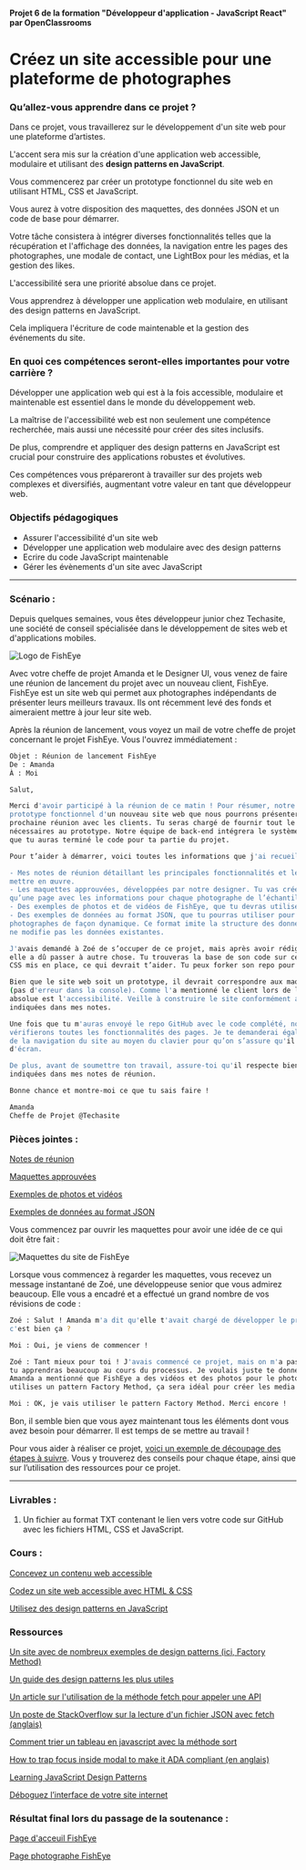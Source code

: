 #### Projet 6 de la formation "Développeur d'application - JavaScript React" par OpenClassrooms

# Créez un site accessible pour une plateforme de photographes

### Qu’allez-vous apprendre dans ce projet ?
 
Dans ce projet, vous travaillerez sur le développement d'un site web pour une plateforme d’artistes.

L'accent sera mis sur la création d'une application web accessible, modulaire et utilisant des **design patterns 
en JavaScript**.

Vous commencerez par créer un prototype fonctionnel du site web en utilisant HTML, CSS et JavaScript.

Vous aurez à votre disposition des maquettes, des données JSON et un code de base pour démarrer.

Votre tâche consistera à intégrer diverses fonctionnalités telles que la récupération et l'affichage des données, 
la navigation entre les pages des photographes, une modale de contact, une LightBox pour les médias, et la 
gestion des likes.

L'accessibilité sera une priorité absolue dans ce projet. 

Vous apprendrez à développer une application web modulaire, en utilisant des design patterns en JavaScript. 

Cela impliquera l'écriture de code maintenable et la gestion des événements du site.

### En quoi ces compétences seront-elles importantes pour votre carrière ? 
Développer une application web qui est à la fois accessible, modulaire et maintenable est essentiel dans le monde 
du développement web. 

La maîtrise de l'accessibilité web est non seulement une compétence recherchée, mais aussi une nécessité pour 
créer des sites inclusifs. 

De plus, comprendre et appliquer des design patterns en JavaScript est crucial pour construire des applications 
robustes et évolutives. 

Ces compétences vous prépareront à travailler sur des projets web complexes et diversifiés, augmentant votre valeur 
en tant que développeur web.

 
### Objectifs pédagogiques
* Assurer l'accessibilité d'un site web
* Développer une application web modulaire avec des design patterns
* Ecrire du code JavaScript maintenable
* Gérer les évènements d'un site avec JavaScript

***

### Scénario :

Depuis quelques semaines, vous êtes développeur junior chez Techasite, une société de conseil spécialisée dans le développement de sites web et d'applications mobiles. 

![Logo de FishEye](https://user.oc-static.com/upload/2020/08/18/15977566540758_15975854296086_image1%20%281%29.png)


Avec votre cheffe de projet Amanda et le Designer UI, vous venez de faire une réunion de lancement du projet avec un nouveau client, FishEye. FishEye est un site web qui permet aux photographes indépendants de présenter leurs meilleurs travaux. Ils ont récemment levé des fonds et aimeraient mettre à jour leur site web. 

Après la réunion de lancement, vous voyez un mail de votre cheffe de projet concernant le projet FishEye. Vous l'ouvrez immédiatement :

```bash
Objet : Réunion de lancement FishEye
De : Amanda
À : Moi

Salut, 

Merci d'avoir participé à la réunion de ce matin ! Pour résumer, notre objectif est de construire un 
prototype fonctionnel d'un nouveau site web que nous pourrons présenter à FishEye lors de notre 
prochaine réunion avec les clients. Tu seras chargé de fournir tout le HTML, le CSS et le JavaScript 
nécessaires au prototype. Notre équipe de back-end intégrera le système existant de FishEye une fois 
que tu auras terminé le code pour ta partie du projet.

Pour t’aider à démarrer, voici toutes les informations que j'ai recueillies auprès du client :

- Mes notes de réunion détaillant les principales fonctionnalités et les exigences techniques à 
mettre en œuvre. 
- Les maquettes approuvées, développées par notre designer. Tu vas créer une page principale ainsi 
qu’une page avec les informations pour chaque photographe de l’échantillon. 
- Des exemples de photos et de vidéos de FishEye, que tu devras utiliser pour la conception des pages. 
- Des exemples de données au format JSON, que tu pourras utiliser pour créer les différentes pages des 
photographes de façon dynamique. Ce format imite la structure des données dans la base de données, donc 
ne modifie pas les données existantes. 

J'avais demandé à Zoé de s’occuper de ce projet, mais après avoir rédigé un premier jet très rapidement, 
elle a dû passer à autre chose. Tu trouveras la base de son code sur ce repo avec une partie du HTML et 
CSS mis en place, ce qui devrait t’aider. Tu peux forker son repo pour te lancer dans le code.

Bien que le site web soit un prototype, il devrait correspondre aux maquettes et fonctionner correctement 
(pas d'erreur dans la console). Comme l'a mentionné le client lors de la réunion de lancement, sa priorité 
absolue est l'accessibilité. Veille à construire le site conformément aux exigences d'accessibilité 
indiquées dans mes notes.

Une fois que tu m'auras envoyé le repo GitHub avec le code complété, nous passerons en revue et 
vérifierons toutes les fonctionnalités des pages. Je te demanderai également de faire une démonstration 
de la navigation du site au moyen du clavier pour qu’on s’assure qu'il est utilisable par les lecteurs 
d'écran.  

De plus, avant de soumettre ton travail, assure-toi qu'il respecte bien les contraintes techniques 
indiquées dans mes notes de réunion.

Bonne chance et montre-moi ce que tu sais faire !

Amanda
Cheffe de Projet @Techasite
```
### Pièces jointes :

[Notes de réunion](https://course.oc-static.com/projects/Front-End+V2/P5+Javascript+%26+Accessibility/Notes+de+reunion.pdf)

[Maquettes approuvées](https://www.figma.com/file/Q3yNeD7WTK9QHDldg9vaRl/UI-Design-FishEye-FR?node-id=0%3A1)

[Exemples de photos et vidéos](https://s3-eu-west-1.amazonaws.com/course.oc-static.com/projects/Front-End+V2/P5+Javascript+%26+Accessibility/FishEye_Photos.zip)

[Exemples de données au format JSON](https://github.com/OpenClassrooms-Student-Center/Front-End-Fisheye/blob/main/data/photographers.json)

Vous commencez par ouvrir les maquettes pour avoir une idée de ce qui doit être fait : 

![Maquettes du site de FishEye](https://user.oc-static.com/upload/2022/10/14/16657380159236_Index%20%281%29.png)

Lorsque vous commencez à regarder les maquettes, vous recevez un message instantané de Zoé, une développeuse senior que vous admirez beaucoup. Elle vous a encadré et a effectué un grand nombre de vos révisions de code :

```bash
Zoé : Salut ! Amanda m'a dit qu'elle t'avait chargé de développer le premier prototype du projet FishEye, 
c'est bien ça ?

Moi : Oui, je viens de commencer !

Zoé : Tant mieux pour toi ! J'avais commencé ce projet, mais on m'a passé sur autre chose. Je pense que 
tu apprendras beaucoup au cours du processus. Je voulais juste te donner un petit conseil technique. 
Amanda a mentionné que FishEye a des vidéos et des photos pour le photographe. Pour ça il faudra que tu 
utilises un pattern Factory Method, ça sera idéal pour créer les media en distinguant les vidéos des photos.

Moi : OK, je vais utiliser le pattern Factory Method. Merci encore !
```

Bon, il semble bien que vous ayez maintenant tous les éléments dont vous avez besoin pour démarrer.  Il est temps de se mettre au travail !

Pour vous aider à réaliser ce projet, [voici un exemple de découpage des étapes à suivre](https://course.oc-static.com/projects/Front-End+V2/P5+Javascript+%26+Accessibility/P6+Front-End+-+Etapes+cles.pdf). Vous y trouverez des conseils pour chaque étape, ainsi que sur l’utilisation des ressources pour ce projet.

***

### Livrables :
1. Un fichier au format TXT contenant le lien vers votre code sur GitHub avec les fichiers HTML, CSS et JavaScript. 

### Cours :
[Concevez un contenu web accessible](https://openclassrooms.com/fr/courses/6691346-concevez-un-contenu-web-accessible)

[Codez un site web accessible avec HTML & CSS](https://openclassrooms.com/fr/courses/6691451-codez-un-site-web-accessible-avec-html-css)

[Utilisez des design patterns en JavaScript](https://openclassrooms.com/fr/courses/7133336-utilisez-des-design-patterns-en-javascript)

### Ressources
[Un site avec de nombreux exemples de design patterns (ici, Factory Method)
](https://www.dofactory.com/javascript/design-patterns/factory-method)

[Un guide des design patterns les plus utiles
](https://medium.com/better-programming/javascript-design-patterns-25f0faaaa15)

[Un article sur l'utilisation de la méthode fetch pour appeler une API
](https://codingcompiler.com/javascript-design-patterns/)

[Un poste de StackOverflow sur la lecture d'un fichier JSON avec fetch (anglais)
](https://stackoverflow.com/questions/51859358/how-to-read-json-file-with-fetch-in-javascript)

[Comment trier un tableau en javascript avec la méthode sort
](https://www.zendevs.xyz/comment-trier-un-tableau-en-javascript-avec-la-methode-sort/)

[How to trap focus inside modal to make it ADA compliant (en anglais)
](https://uxdesign.cc/how-to-trap-focus-inside-modal-to-make-it-ada-compliant-6a50f9a70700)

[Learning JavaScript Design Patterns
](https://addyosmani.com/resources/essentialjsdesignpatterns/book/)

[Déboguez l’interface de votre site internet
](https://openclassrooms.com/fr/courses/7159296-deboguez-l-interface-de-votre-site-internet)

### Résultat final lors du passage de la soutenance :
[Page d'acceuil FishEye](https://olafswan.github.io/OC_DAJR_P6-FishEye/index.html)

[Page photographe FishEye](https://olafswan.github.io/OC_DAJR_P6-FishEye/photographer.html?id=243)

